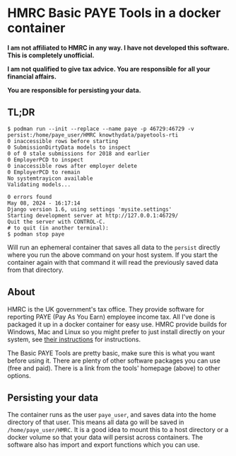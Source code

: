 # HMRC Basic PAYE Tools in a docker container

**I am not affiliated to HMRC in any way. I have not developed this software. This is completely
unofficial.**

**I am not qualified to give tax advice. You are responsible for all your financial affairs.**

**You are responsible for persisting your data.**

## TL;DR
```
$ podman run --init --replace --name paye -p 46729:46729 -v persist:/home/paye_user/HMRC knowthydata/payetools-rti
0 inaccessible rows before starting
0 SubmissionDirtyData models to inspect
0 of 0 stale submissions for 2018 and earlier
0 EmployerPCD to inspect
0 inaccessible rows after employer delete
0 EmployerPCD to remain
No systemtrayicon available
Validating models...

0 errors found
May 08, 2024 - 16:17:14
Django version 1.6, using settings 'mysite.settings'
Starting development server at http://127.0.0.1:46729/
Quit the server with CONTROL-C.
# to quit (in another terminal):
$ podman stop paye
```
Will run an ephemeral container that saves all data to the `persist` directly where you run the above command on your host system.
If you start the container again with that command it will read the previously saved data from that directory.

## About
HMRC is the UK government's tax office. They provide software for reporting PAYE (Pay As You Earn)
employee income tax. All I've done is packaged it up in a docker container for easy use. HMRC provide
builds for Windows, Mac and Linux so you might prefer to just install directly on your system, see
[their instructions](https://www.gov.uk/basic-paye-tools) for instructions.

The Basic PAYE Tools are pretty basic, make sure this is what you want before using it. There are
plenty of other software packages you can use (free and paid). There is a link from the tools'
homepage (above) to other options.

## Persisting your data

The container runs as the user `paye_user`, and saves data into the home directory of that user. This
means all data go will be saved in `/home/paye_user/HMRC`. It is a good idea to mount this to a host
directory or a docker volume so that your data will persist across containers. The software also has
import and export functions which you can use.
